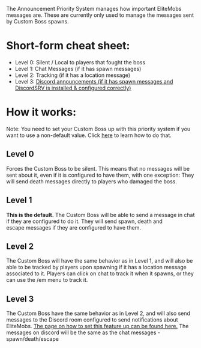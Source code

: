 The Announcement Priority System manages how important EliteMobs messages are. These are currently only used to manage the messages sent by Custom Boss spawns.

# Short-form cheat sheet:

*   Level 0: Silent / Local to players that fought the boss
*   Level 1: Chat Messages (if it has spawn messages)
*   Level 2: Tracking (if it has a location message)
*   Level 3: [Discord announcements (if it has spawn messages and DiscordSRV is installed & configured correctly)](https://github.com/MagmaGuy/EliteMobs/wiki/DiscordSRV---Discord-broadcasts)

# How it works:

Note: You need to set your Custom Boss up with this priority system if you want to use a non-default value. Click [here](https://github.com/MagmaGuy/EliteMobs/wiki/%5BGuide%5D-Creating-Custom-Bosses#announcementpriority) to learn how to do that.

## Level 0

Forces the Custom Boss to be silent. This means that no messages will be sent about it, even if it is configured to have them, with one exception: They will send death messages directly to players who damaged the boss.

## Level 1

**This is the default.** The Custom Boss will be able to send a message in chat if they are configured to do it. They will send spawn, death and  
escape messages if they are configured to have them.

## Level 2

The Custom Boss will have the same behavior as in Level 1, and will also be able to be tracked by players upon spawning if it has a location message associated to it. Players can click on chat to track it when it spawns, or they can use the /em menu to track it.

## Level 3

The Custom Boss have the same behavior as in Level 2, and will also send messages to the Discord room configured to send notifications about EliteMobs. [The page on how to set this feature up can be found here.](https://github.com/MagmaGuy/EliteMobs/wiki/DiscordSRV---Discord-broadcasts) The messages on discord will be the same as the chat messages - spawn/death/escape